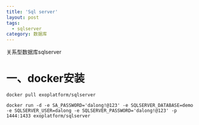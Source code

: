 ```yaml
---
title: 'Sql server'
layout: post
tags:
  - sqlserver
category: 数据库
---
```

关系型数据库sqlserver

<!--more-->

# 一、docker安装

```shell
docker pull exoplatform/sqlserver

docker run -d -e SA_PASSWORD='dalong!@123' -e SQLSERVER_DATABASE=demo -e SQLSERVER_USER=dalong -e SQLSERVER_PASSWORD='dalong!@123' -p 1444:1433 exoplatform/sqlserver
```

